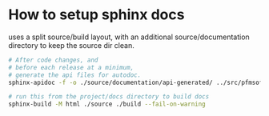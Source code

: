 # How to setup sphinx docs

uses a split source/build layout, with an additional source/documentation directory to keep the source dir clean.

```bash
# After code changes, and
# before each release at a minimum,
# generate the api files for autodoc.
sphinx-apidoc -f -o ./source/documentation/api-generated/ ../src/pfmsoft_snippets_indexed_string/
```

```bash
# run this from the project/docs directory to build docs
sphinx-build -M html ./source ./build --fail-on-warning
```
